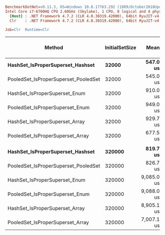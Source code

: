 ``` ini

BenchmarkDotNet=v0.11.3, OS=Windows 10.0.17763.292 (1809/October2018Update/Redstone5)
Intel Core i7-6700HQ CPU 2.60GHz (Skylake), 1 CPU, 8 logical and 4 physical cores
  [Host] : .NET Framework 4.7.2 (CLR 4.0.30319.42000), 64bit RyuJIT-v4.7.3324.0
  Clr    : .NET Framework 4.7.2 (CLR 4.0.30319.42000), 64bit RyuJIT-v4.7.3324.0

Job=Clr  Runtime=Clr  

```
|                               Method | InitialSetSize |       Mean |     Error |    StdDev | Ratio | RatioSD | Gen 0/1k Op | Gen 1/1k Op | Gen 2/1k Op | Allocated Memory/Op |
|------------------------------------- |--------------- |-----------:|----------:|----------:|------:|--------:|------------:|------------:|------------:|--------------------:|
|     **HashSet_IsProperSuperset_Hashset** |          **32000** |   **547.0 us** |  **2.814 us** |  **2.495 us** |  **1.00** |    **0.00** |           **-** |           **-** |           **-** |                **48 B** |
| PooledSet_IsProperSuperset_PooledSet |          32000 |   545.0 us |  3.654 us |  3.239 us |  1.00 |    0.01 |           - |           - |           - |                48 B |
|        HashSet_IsProperSuperset_Enum |          32000 |   910.0 us |  4.572 us |  4.053 us |  1.66 |    0.01 |           - |           - |           - |                48 B |
|      PooledSet_IsProperSuperset_Enum |          32000 |   949.0 us | 41.079 us | 48.901 us |  1.75 |    0.11 |           - |           - |           - |                48 B |
|       HashSet_IsProperSuperset_Array |          32000 |   929.7 us |  7.578 us |  7.089 us |  1.70 |    0.01 |           - |           - |           - |                40 B |
|     PooledSet_IsProperSuperset_Array |          32000 |   677.5 us |  7.409 us |  6.186 us |  1.24 |    0.01 |           - |           - |           - |                   - |
|                                      |                |            |           |           |       |         |             |             |             |                     |
|     **HashSet_IsProperSuperset_Hashset** |         **320000** |   **819.7 us** |  **5.745 us** |  **5.093 us** |  **1.00** |    **0.00** |           **-** |           **-** |           **-** |                **48 B** |
| PooledSet_IsProperSuperset_PooledSet |         320000 |   826.7 us |  4.304 us |  3.815 us |  1.01 |    0.01 |           - |           - |           - |                48 B |
|        HashSet_IsProperSuperset_Enum |         320000 | 9,085.0 us | 69.065 us | 64.604 us | 11.08 |    0.11 |           - |           - |           - |                   - |
|      PooledSet_IsProperSuperset_Enum |         320000 | 9,088.0 us | 41.141 us | 36.470 us | 11.09 |    0.09 |           - |           - |           - |                   - |
|       HashSet_IsProperSuperset_Array |         320000 | 8,905.1 us | 61.202 us | 51.106 us | 10.86 |    0.08 |           - |           - |           - |                   - |
|     PooledSet_IsProperSuperset_Array |         320000 | 7,007.1 us | 28.900 us | 22.563 us |  8.54 |    0.06 |           - |           - |           - |                   - |
